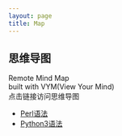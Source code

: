 ```yaml
---
layout: page
title: Map
---
```

<h2>思维导图</h2>
Remote Mind Map<br>
built with VYM(View Your Mind)<br>
点击链接访问思维导图<br>
<ul>
<li class="map"><a href="https://sn0wp3ak.github.io/Mind-Map/Perl_Syntax_Export/Perl_Syntax.html">Perl语法</a></li>
<li class="map"><a href="https://sn0wp3ak.github.io/Mind-Map/Python3_Syntax_Export/Python3_Syntax.html">Python3语法</a></li>
</ul>






